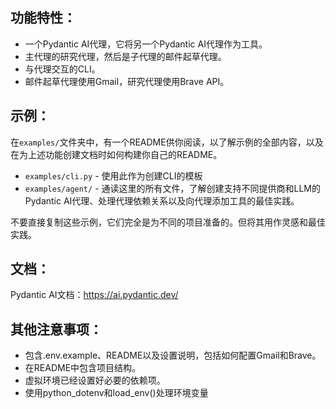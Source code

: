 ## 功能特性：

- 一个Pydantic AI代理，它将另一个Pydantic AI代理作为工具。
- 主代理的研究代理，然后是子代理的邮件起草代理。
- 与代理交互的CLI。
- 邮件起草代理使用Gmail，研究代理使用Brave API。

## 示例：

在`examples/`文件夹中，有一个README供你阅读，以了解示例的全部内容，以及在为上述功能创建文档时如何构建你自己的README。

- `examples/cli.py` - 使用此作为创建CLI的模板
- `examples/agent/` - 通读这里的所有文件，了解创建支持不同提供商和LLM的Pydantic AI代理、处理代理依赖关系以及向代理添加工具的最佳实践。

不要直接复制这些示例，它们完全是为不同的项目准备的。但将其用作灵感和最佳实践。

## 文档：

Pydantic AI文档：https://ai.pydantic.dev/

## 其他注意事项：

- 包含.env.example、README以及设置说明，包括如何配置Gmail和Brave。
- 在README中包含项目结构。
- 虚拟环境已经设置好必要的依赖项。
- 使用python_dotenv和load_env()处理环境变量
